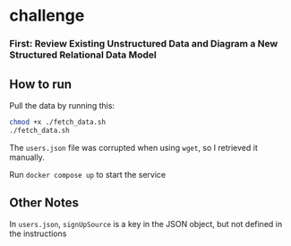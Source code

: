 # challenge

### First: Review Existing Unstructured Data and Diagram a New Structured Relational Data Model



## How to run
Pull the data by running this:
```bash
chmod +x ./fetch_data.sh 
./fetch_data.sh
```
The `users.json` file was corrupted when using `wget`, so I retrieved it manually.

Run `docker compose up` to start the service

## Other Notes
In `users.json`, `signUpSource` is a key in the JSON object, but not defined in the instructions
